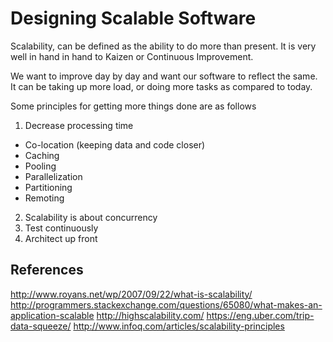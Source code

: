 Designing Scalable Software 
===========================
Scalability, can be defined as the ability to do more than present. It is very well in hand in hand to Kaizen or Continuous Improvement.

We want to improve day by day and want our software to reflect the same. It can be taking up more load, or doing more tasks as compared to today.

Some principles for getting more things done are as follows

1. Decrease processing time
  * Co-location (keeping data and code closer)
  * Caching
  * Pooling
  * Parallelization
  * Partitioning
  * Remoting 
2. Scalability is about concurrency
3. Test continuously
4. Architect up front

References
----------
http://www.royans.net/wp/2007/09/22/what-is-scalability/
http://programmers.stackexchange.com/questions/65080/what-makes-an-application-scalable
http://highscalability.com/
https://eng.uber.com/trip-data-squeeze/
http://www.infoq.com/articles/scalability-principles
